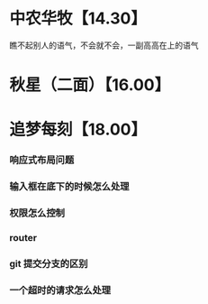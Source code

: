 # 中农华牧【14.30】

瞧不起别人的语气，不会就不会，一副高高在上的语气

# 秋星（二面）【16.00】

# 追梦每刻【18.00】

### 响应式布局问题

### 输入框在底下的时候怎么处理

### 权限怎么控制

### router

### git 提交分支的区别

### 一个超时的请求怎么处理